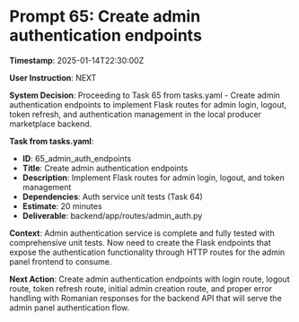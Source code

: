 # Prompt 65: Create admin authentication endpoints

**Timestamp**: 2025-01-14T22:30:00Z

**User Instruction**: NEXT

**System Decision**: Proceeding to Task 65 from tasks.yaml - Create admin authentication endpoints to implement Flask routes for admin login, logout, token refresh, and authentication management in the local producer marketplace backend.

**Task from tasks.yaml**:
- **ID**: 65_admin_auth_endpoints  
- **Title**: Create admin authentication endpoints
- **Description**: Implement Flask routes for admin login, logout, and token management
- **Dependencies**: Auth service unit tests (Task 64)
- **Estimate**: 20 minutes
- **Deliverable**: backend/app/routes/admin_auth.py

**Context**: Admin authentication service is complete and fully tested with comprehensive unit tests. Now need to create the Flask endpoints that expose the authentication functionality through HTTP routes for the admin panel frontend to consume.

**Next Action**: Create admin authentication endpoints with login route, logout route, token refresh route, initial admin creation route, and proper error handling with Romanian responses for the backend API that will serve the admin panel authentication flow.